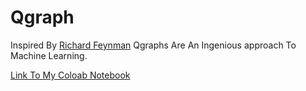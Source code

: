 # Qgraph
Inspired By [Richard Feynman](https://en.wikipedia.org/wiki/Richard_Feynman) Qgraphs Are An Ingenious approach To Machine Learning.

[Link To My Coloab Notebook](https://colab.research.google.com/drive/1LaheRYBVNYqlfhiOkjwUiIZp_SstV-gU#scrollTo=qQEXlOgkfPaO)
